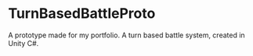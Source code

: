 # TurnBasedBattleProto
 A prototype made for my portfolio. A turn based battle system, created in Unity C#.
